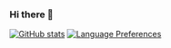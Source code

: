 ### Hi there 👋

<!--
**robinr0y/robinr0y** is a ✨ _special_ ✨ repository because its `README.md` (this file) appears on your GitHub profile.

Here are some ideas to get you started:

- 🔭 I’m currently working on ...
- 🌱 I’m currently learning ...
- 👯 I’m looking to collaborate on ...
- 🤔 I’m looking for help with ...
- 💬 Ask me about ...
- 📫 How to reach me: ...
- 😄 Pronouns: ...
- ⚡ Fun fact: ...
-->
[![ GitHub stats](https://github-readme-stats.vercel.app/api?username=robinr0y&show_icons=true&theme=gruvbox)](https://github.com/robinr0y/github-readme-stats)
[![Language Preferences](https://github-readme-stats.vercel.app/api/top-langs/?username=robinr0yx&layout=compact&theme=gruvbox)](https://github.com/robinr0y/github-readme-stats) 
